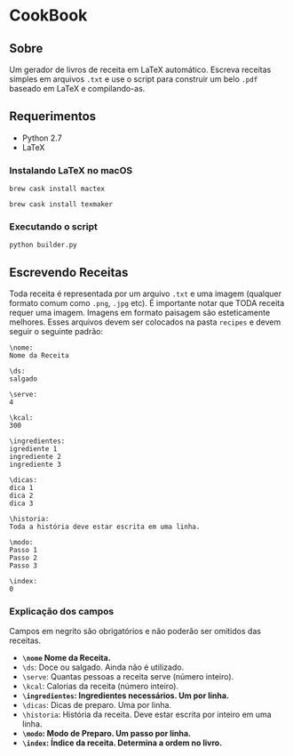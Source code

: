 # CookBook

## Sobre

Um gerador de livros de receita em LaTeX automático. Escreva receitas simples em arquivos `.txt` e use o script para construir um belo `.pdf` baseado em LaTeX e compilando-as.

## Requerimentos

+ Python 2.7
+ LaTeX

### Instalando LaTeX no macOS

`brew cask install mactex`

`brew cask install texmaker`

### Executando o script

`python builder.py`

## Escrevendo Receitas

Toda receita é representada por um arquivo `.txt` e uma imagem (qualquer formato comum como `.png`, `.jpg` etc). É importante notar que TODA receita requer uma imagem. Imagens em formato paisagem são esteticamente melhores. Esses arquivos devem ser colocados na pasta `recipes` e devem seguir o seguinte padrão:

```
\nome:
Nome da Receita

\ds:
salgado

\serve:
4

\kcal:
300

\ingredientes:
igrediente 1
ingrediente 2
ingrediente 3

\dicas:
dica 1
dica 2
dica 3

\historia:
Toda a história deve estar escrita em uma linha.

\modo:
Passo 1
Passo 2
Passo 3

\index:
0
```

### Explicação dos campos

Campos em negrito são obrigatórios e não poderão ser omitidos das receitas.

+ __`\nome` Nome da Receita.__ 
+ `\ds`: Doce ou salgado. Ainda não é utilizado.
+ `\serve`: Quantas pessoas a receita serve (número inteiro).
+ `\kcal`: Calorias da receita (número inteiro).
+ __`\ingredientes`: Ingredientes necessários. Um por linha.__
+ `\dicas`: Dicas de preparo. Uma por linha.
+ `\historia`: História da receita. Deve estar escrita por inteiro em uma linha.
+ __`\modo`: Modo de Preparo. Um passo por linha.__
+ __`\index`: Índice da receita. Determina a ordem no livro.__

